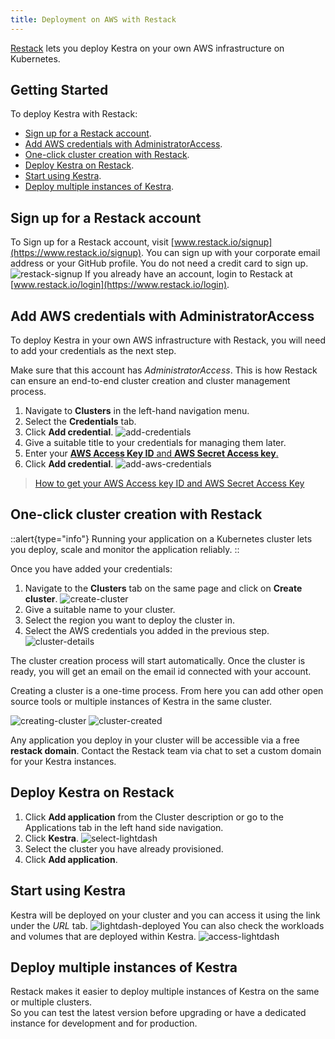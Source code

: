 ```yaml
---
title: Deployment on AWS with Restack
---
```


[Restack](https://restack.io) lets you deploy Kestra on your own AWS infrastructure on Kubernetes.

## Getting Started

To deploy Kestra with Restack:

  - [Sign up for a Restack account](#sign-up-for-a-restack-account).
  - [Add AWS credentials with AdministratorAccess](#add-aws-credentials-with-administratoraccess).
  - [One-click cluster creation with Restack](#one-click-cluster-creation-with-restack).
  - [Deploy Kestra on Restack](#deploy-kestra-on-restack).
  - [Start using Kestra](#start-using-kestra).
  - [Deploy multiple instances of Kestra](#deploy-multiple-instances-of-kestra).

## Sign up for a Restack account

To Sign up for a Restack account, visit [www.restack.io/signup](https://www.restack.io/signup). You can sign up with your corporate email address or your GitHub profile. You do not need a credit card to sign up.
![restack-signup](./restack-sign-up.png)
If you already have an account, login to Restack at [www.restack.io/login](https://www.restack.io/login).

## Add AWS credentials with AdministratorAccess

To deploy Kestra in your own AWS infrastructure with Restack, you will need to add your credentials as the next step.

Make sure that this account has *AdministratorAccess*. This is how Restack can ensure an end-to-end cluster creation and cluster management process.

1. Navigate to **Clusters** in the left-hand navigation menu.
2. Select the **Credentials** tab.
3. Click **Add credential**.
    ![add-credentials](./restack-add-credentials.png)
4. Give a suitable title to your credentials for managing them later.
5. Enter your [**AWS Access Key ID** and **AWS Secret Access key**.](https://docs.aws.amazon.com/accounts/latest/reference/root-user-access-key.html)
6. Click **Add credential**.
    ![add-aws-credentials](./restack-add-AWS-creds.png)

>[How to get your AWS Access key ID and AWS Secret Access Key](https://docs.aws.amazon.com/accounts/latest/reference/root-user-access-key.html)

## One-click cluster creation with Restack

::alert{type="info"}
Running your application on a Kubernetes cluster lets you deploy, scale and monitor the application reliably.
::

Once you have added your credentials:
1. Navigate to the **Clusters** tab on the same page and click on **Create cluster**.
    ![create-cluster](./restack-create-cluster.png)
2. Give a suitable name to your cluster.
3. Select the region you want to deploy the cluster in.
4. Select the AWS credentials you added in the previous step.
    ![cluster-details](./restack-cluster-details.png)

The cluster creation process will start automatically. Once the cluster is ready, you will get an email on the email id connected with your account.

Creating a cluster is a one-time process. From here you can add other open source tools or multiple instances of Kestra in the same cluster.

![creating-cluster](./restack-creating-cluster.png)
![cluster-created](./restack-cluster-created.png)

Any application you deploy in your cluster will be accessible via a free **restack domain**.
Contact the Restack team via chat to set a custom domain for your Kestra instances.

## Deploy Kestra on Restack

1. Click **Add application** from the Cluster description or go to the Applications tab in the left hand side navigation.
2. Click **Kestra**.
    ![select-lightdash](./kestra-select.png)
3. Select the cluster you have already provisioned.
4. Click **Add application**.

## Start using Kestra

Kestra will be deployed on your cluster and you can access it using the link under the *URL* tab.
![lightdash-deployed](./kestra-deployed.png)
You can also check the workloads and volumes that are deployed within Kestra.
![access-lightdash](./kestra-access.png)

## Deploy multiple instances of Kestra

Restack makes it easier to deploy multiple instances of Kestra on the same or multiple clusters.
<br/>So you can test the latest version before upgrading or have a dedicated instance for development and for production.
